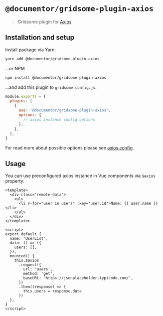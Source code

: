 # `@documentor/gridsome-plugin-axios`

> Gridsome plugin for [Axios](https://github.com/axios/axios)

## Installation and setup

Install package via Yarn:

```bash
yarn add @documentor/gridsome-plugin-axios
```

...or NPM

```bash
npm install @documentor/gridsome-plugin-axios
```

...and add this plugin to `gridsome.config.js`:

```js
module.exports = {
  plugins: [
    {
      use: '@documentor/gridsome-plugin-axios',
      options: {
        // axios instance config options
      },
    },
  ],
}
```

For read more about possible options please see [axios config](https://github.com/axios/axios#request-config).

## Usage

You can use preconfigured axios instance in Vue components via `$axios` property:

```vue
<template>
  <div class="remote-data">
    <ul>
      <li v-for="user in users" :key="user.id">Name: {{ user.name }}</li>
    </ul>
  </div>
</template>

<script>
export default {
  name: 'UserList',
  data: () => ({
    users: [],
  }),
  mounted() {
    this.$axios
      .request({
        url: 'users',
        method: 'get',
        baseURL: 'https://jsonplaceholder.typicode.com/',
      })
      .then((response) => {
        this.users = response.data
      })
  },
}
</script>
```

